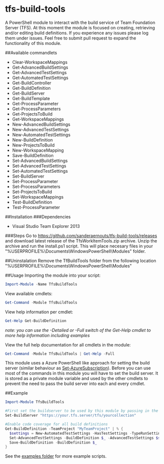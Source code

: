 # tfs-build-tools
A PowerShell module to interact with the build service of Team Foundation Server (TFS). At this moment the module is focused on creating, retrieving and/or editing build definitions. If you experience any issues please log them under issues. Feel free to submit pull request to expand the functionality of this module.

##Available commandlets
- Clear-WorkspaceMappings
- Get-AdvancedBuildSettings
- Get-AdvancedTestSettings
- Get-AutomatedTestSettings
- Get-BuildController
- Get-BuildDefinition
- Get-BuildServer
- Get-BuildTemplate
- Get-ProcessParameter
- Get-ProcessParameters
- Get-ProjectsToBuild
- Get-WorkspaceMappings
- New-AdvancedBuildSettings
- New-AdvancedTestSettings
- New-AutomatedTestSettings
- New-BuildDefinition
- New-ProjectsToBuild
- New-WorkspaceMapping
- Save-BuildDefinition
- Set-AdvancedBuildSettings
- Set-AdvancedTestSettings
- Set-AutomatedTestSettings
- Set-BuildServer
- Set-ProcessParameter
- Set-ProcessParameters
- Set-ProjectsToBuild
- Set-WorkspaceMappings
- Test-BuildDefinition
- Test-ProcessParameter

##Installation
###Dependencies
* Visual Studio Team Explorer 2013

###Steps
Go to https://github.com/sanderaernouts/tfs-build-tools/releases and download latest release of the TfsWorkItemTools.zip archive. Unzip the archive and run the install.ps1 script. This will place necesary files in your "%USERPROFILE%\Documents\WindowsPowerShell\Modules" folder.

##Uninstalation
Remove the TfBuildTools folder from the following location "%USERPROFILE%\Documents\WindowsPowerShell\Modules"

##Usage
Importing the module into your script:
```powershell
Import-Module -Name TfsBuildTools
```

View available cmdlets:
```powershell
Get-Command -Module TfsBuildTools
```

View help information per cmdlet:
```powershell
Get-Help Get-BuildDefinition
```

*note: you can use the -Detailed or -Full switch of the Get-Help cmdlet to more help information including examples*

View the full help documentation for all cmdlets in the module:
```powershell
Get-Command -Module TfsBuildTools | Get-Help -Full
```

This module uses a Azure PowerShell like approach for setting the build server (similar behaviour as [Set-AzureSubscription](https://msdn.microsoft.com/en-us/library/dn495189.aspx)). Before you can use most of the commands in this module you will have to set the build server. It is stored as a private module variable and used by the other cmdlets to prevent the need to pass the build server into each and every cmdlet.

##Example
```powershell
Import-Module TfsBuildTools

#First set the buildserver to be used by this module by passing in the collection URL and request to use the ByPassRules flag
Set-BuildServer "https://your.tfs.server/tfs/yourcollection"

#Enable code coverage for all build definitions
Get-BuildDefinition -TeamProject "MyTeamProject" | % {
  $settings = New-AutomatedTestSettings -HasTestSettings -TypeRunSettings "CodeCoverageEnabled"
  Set-AdvancedTestSettings -BuildDefinition $_ -AdvancedTestSettings $settings
  Save-BuildDefinition -BuildDefinition $_
}
```
See the [examples folder](https://github.com/sanderaernouts/tfs-build-tools/tree/master/examples) for more example scripts.

